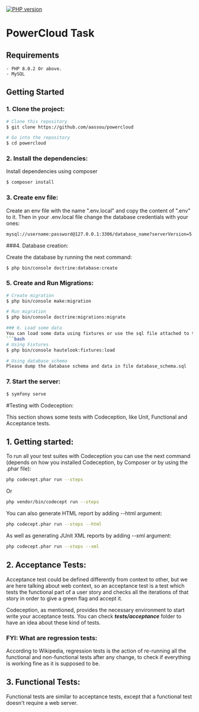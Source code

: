 [![PHP version](https://img.shields.io/packagist/php-v/symfony/symfony)](https://symfony.com/download)

# PowerCloud Task

## Requirements
    - PHP 8.0.2 Or above.
    - MySQL
## Getting Started
### 1. Clone the project:
```bash
# Clone this repository
$ git clone https://github.com/aassou/powercloud

# Go into the repository
$ cd powercloud

```

### 2. Install the dependencies:
Install dependencies using composer

```bash
$ composer install
```

### 3. Create env file:

Create an env file with the name ".env.local" and copy the content of ".env" to it.
Then in your .env.local file change the database credentials with your ones:
<br />
```bash
mysql://username:password@127.0.0.1:3306/database_name?serverVersion=5.7
```

###4. Database creation:

Create the database by running the next command:

```bash
$ php bin/console doctrine:database:create
```

### 5. Create and Run Migrations:
```bash
# Create migration
$ php bin/console make:migration

# Run migration
$ php bin/console doctrine:migrations:migrate

### 6. Load some data 
You can load some data using fixtures or use the sql file attached to the project
```bash
# Using Fixtures
$ php bin/console hautelook:fixtures:load

# Using database_schema
Please dump the database schema and data in file database_schema.sql


```
### 7. Start the server:

```bash
$ symfony serve
```

#Testing with Codeception:

This section shows some tests with Codeception, like Unit, Functional and Acceptance tests.

## 1. Getting started:
To run all your test suites with Codeception you can use the next command 
(depends on how you installed Codeception, by Composer or by using the .phar file):

```bash
php codecept.phar run --steps
```
Or 
```bash
php vendor/bin/codecept run --steps
```

You can also generate HTML report by adding --html argument:
```bash
php codecept.phar run --steps --html
```

As well as generating JUnit XML reports by adding --xml argument:
```bash
php codecept.phar run --steps --xml
```

## 2. Acceptance Tests:
Acceptance test could be defined differently from context to other, but we are here talking
about web context, so an acceptance test is a test which tests the functional part of a user
story and checks all the iterations of that story in order to give a green flag and accept it.

Codeception, as mentioned, provides the necessary environment to start write your acceptance tests.
You can check ***tests/acceptance*** folder to have an idea about these kind of tests.

### FYI: What are regression tests:
According to Wikipedia, regression tests is the action of re-running all the functional 
and non-functional tests after any change, to check if everything is working fine as it 
is supposed to be.

## 3. Functional Tests:
Functional tests are similar to acceptance tests, except that a functional test doesn't require 
a web server.
